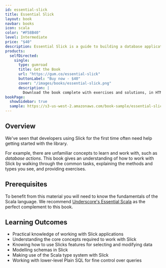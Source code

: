 ```yaml
---
id: essential-slick
title: Essential Slick
layout: book
navbar: books
icon: scala
color: "#F58B40"
level: Intermediate
price: "$40"
description: Essential Slick is a guide to building a database application using the Slick library. It is aimed at Scala developers who need to become productive with Slick quickly. Covers versions 2.1 and 3.X.
products:
  selfDirected:
    single:
      type: gumroad
      title: Get the Book
      url: "https://gum.co/essential-slick"
      buttonLabel: "Buy now - $40"
      cover: "/images/books/essential-slick.png"
      description: |
        Download the book complete with exercises and solutions, in HTML, PDF, and ePub formats.
bookPage:
  showSidebar: true
  sample: https://s3-us-west-2.amazonaws.com/book-sample/essential-slick-3-preview.pdf
---
```


## Overview

We've seen that developers using Slick for the first time often
need help getting started with the library.

For example, there are unfamiliar concepts to learn and work with, such as
_database actions_. This book gives an understanding of how to work with Slick by walking through the common tasks,
explaining the methods and types you see, and providing exercises.


## Prerequisites

To benefit from this material you will need to know the fundamentals of the Scala language. We recommend [Underscore's Essential Scala](../essential-scala) as the perfect complement to this book.

## Learning Outcomes

- Practical knowledge of working with Slick applications
- Understanding the core concepts required to work with Slick
- Knowing how to use Slicks features for selecting and modifying data
- Modelling schemas in Slick
- Making use of the Scala type system with Slick
- Working with lower-level Plain SQL for fine control over queries
